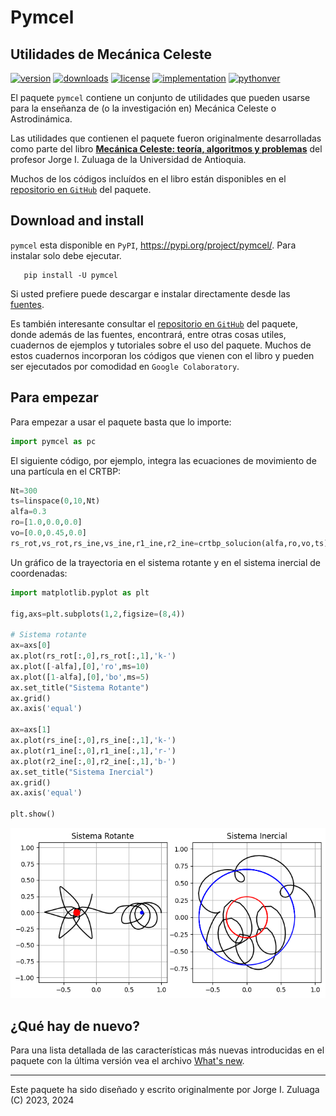 # Pymcel

## Utilidades de Mecánica Celeste

[![version](https://img.shields.io/pypi/v/pymcel?color=blue)](https://pypi.org/project/pymcel/)
[![downloads](https://img.shields.io/pypi/dw/pymcel)](https://pypi.org/project/pymcel/)
[![license](https://img.shields.io/pypi/l/pymcel)](https://pypi.org/project/pymcel/)
[![implementation](https://img.shields.io/pypi/implementation/pymcel)](https://pypi.org/project/pymcel/)
[![pythonver](https://img.shields.io/pypi/pyversions/pymcel)](https://pypi.org/project/pymcel/)

El paquete `pymcel` contiene un conjunto de utilidades que pueden
usarse para la enseñanza de (o la investigación en) Mecánica Celeste o
Astrodinámica.

Las utilidades que contienen el paquete fueron originalmente
desarrolladas como parte del libro [**Mecánica Celeste: teoría,
algoritmos y problemas**](https://www.libreriadelau.com/bw-mecanica-celeste-teoria-algoritmos-y-problemas-u-de-antioquia-fisica/p) 
del profesor Jorge I. Zuluaga de la Universidad de Antioquia.

Muchos de los códigos incluídos en el libro están disponibles en el
[repositorio en `GitHub`](http://github.com/seap-udea/pymcel) del paquete.

## Download and install

`pymcel` esta disponible en `PyPI`, https://pypi.org/project/pymcel/.
Para instalar solo debe ejecutar.

```
   pip install -U pymcel
```

Si usted prefiere puede descargar e instalar directamente desde las 
[fuentes](https://pypi.org/project/pymcel/#files).

Es también interesante consultar el [repositorio en `GitHub`](http://github.com/seap-udea/pymcel) del paquete, 
donde además de las fuentes, encontrará, entre otras cosas utiles, cuadernos de ejemplos y tutoriales sobre el uso del paquete.
Muchos de estos cuadernos incorporan los códigos que vienen con el libro y pueden ser ejecutados
por comodidad en `Google Colaboratory`.

## Para empezar

Para empezar a usar el paquete basta que lo importe:

```python
import pymcel as pc
```

El siguiente código, por ejemplo, integra las ecuaciones de movimiento de una partícula en el CRTBP:

```python
Nt=300
ts=linspace(0,10,Nt)
alfa=0.3
ro=[1.0,0.0,0.0]
vo=[0.0,0.45,0.0]
rs_rot,vs_rot,rs_ine,vs_ine,r1_ine,r2_ine=crtbp_solucion(alfa,ro,vo,ts)
```

Un gráfico de la trayectoria en el sistema rotante y en el sistema inercial de coordenadas:

```python
import matplotlib.pyplot as plt

fig,axs=plt.subplots(1,2,figsize=(8,4))

# Sistema rotante
ax=axs[0]
ax.plot(rs_rot[:,0],rs_rot[:,1],'k-')
ax.plot([-alfa],[0],'ro',ms=10)
ax.plot([1-alfa],[0],'bo',ms=5)
ax.set_title("Sistema Rotante")
ax.grid()
ax.axis('equal')	

ax=axs[1]
ax.plot(rs_ine[:,0],rs_ine[:,1],'k-')
ax.plot(r1_ine[:,0],r1_ine[:,1],'r-')
ax.plot(r2_ine[:,0],r2_ine[:,1],'b-')
ax.set_title("Sistema Inercial")
ax.grid()
ax.axis('equal')

plt.show()
```

<p align="center"><img src="https://github.com/seap-udea/pymcel/blob/main/ejemplos/figuras/crtbp-ejemplo.png?raw=true" alt="Ejemplo de CRTBP"/></p>

## ¿Qué hay de nuevo?

Para una lista detallada de las características más nuevas
introducidas en el paquete con la última versión vea el archivo
[What's
new](https://github.com/seap-udea/pymcel/blob/master/WHATSNEW.md).

------------

Este paquete ha sido diseñado y escrito originalmente por Jorge I. Zuluaga (C) 2023, 2024
